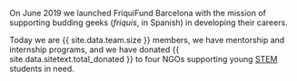On June 2019 we launched FriquiFund Barcelona with the mission of supporting budding geeks (*friquis*, in Spanish) in developing their careers.

Today we are {{ site.data.team.size }} members, we have mentorship and internship programs, and we have donated {{ site.data.sitetext.total_donated }} to four NGOs supporting young <a href="https://en.wikipedia.org/wiki/Science,_technology,_engineering,_and_mathematics" target="_blank">STEM</a> students in need.
